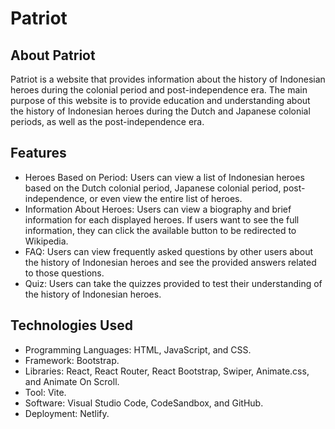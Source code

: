 # Patriot

## About Patriot

Patriot is a website that provides information about the history of Indonesian heroes during the colonial period and post-independence era. The main purpose of this website is to provide education and understanding about the history of Indonesian heroes during the Dutch and Japanese colonial periods, as well as the post-independence era.

## Features

- Heroes Based on Period: Users can view a list of Indonesian heroes based on the Dutch colonial period, Japanese colonial period, post-independence, or even view the entire list of heroes.
- Information About Heroes: Users can view a biography and brief information for each displayed heroes. If users want to see the full information, they can click the available button to be redirected to Wikipedia.
- FAQ: Users can view frequently asked questions by other users about the history of Indonesian heroes and see the provided answers related to those questions.
- Quiz: Users can take the quizzes provided to test their understanding of the history of Indonesian heroes.

## Technologies Used

- Programming Languages: HTML, JavaScript, and CSS.
- Framework: Bootstrap.
- Libraries: React, React Router, React Bootstrap, Swiper, Animate.css, and Animate On Scroll.
- Tool: Vite.
- Software: Visual Studio Code, CodeSandbox, and GitHub.
- Deployment: Netlify.
